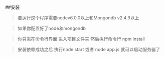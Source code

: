 ##安装

>要运行这个程序需要nodev6.0.0以上和Mongondb v2.4.9以上

>如果你配置好了node和mongondb

>你只需在命令行界面 进入项目文件夹 然后执行命令行 npm install 

>安装依赖成功之后 执行node start 或者 node app.js 就可以启动服务器了
